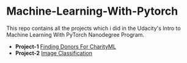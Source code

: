 # Machine-Learning-With-Pytorch
This repo contains all the projects which i did in the Udacity's Intro to Machine Learning With PyTorch Nanodegree Program.

* **Project-1** [Finding Donors For CharityML](https://github.com/nihithreddy/Machine-Learning-With-Pytorch/tree/master/Finding-Donors-For-CharityML)
* **Project-2** [Image Classification](https://github.com/nihithreddy/Machine-Learning-With-Pytorch/tree/master/Image-Classification)
